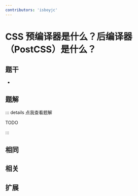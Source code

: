 ```yaml
---
contributors: 'isboyjc'
---
```


# CSS 预编译器是什么？后编译器（PostCSS）是什么？ 


## 题干

- 



## 题解

::: details 点我查看题解

  TODO

:::



## 相同


## 相关


## 扩展

